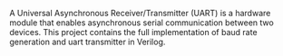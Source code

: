 A Universal Asynchronous Receiver/Transmitter (UART) is a hardware module that enables asynchronous serial communication between two devices. This project contains the full implementation of baud rate generation and uart transmitter in Verilog.
